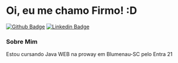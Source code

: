 # Oi, eu me chamo Firmo! :D

[![Github Badge](https://img.shields.io/badge/-Github-000?style=flat-square&logo=Github&logoColor=white&link=https://github.com/Firmo10)](https://github.com/fagnerpsantos)
[![Linkedin Badge](https://img.shields.io/badge/-LinkedIn-blue?style=flat-square&logo=Linkedin&logoColor=white&link=https://www.linkedin.com/in/firmo-guilherme-436753216/)](https://www.linkedin.com/in/fagnerpsantos/)

### Sobre Mim
Estou cursando Java WEB na proway em Blumenau-SC pelo Entra 21

